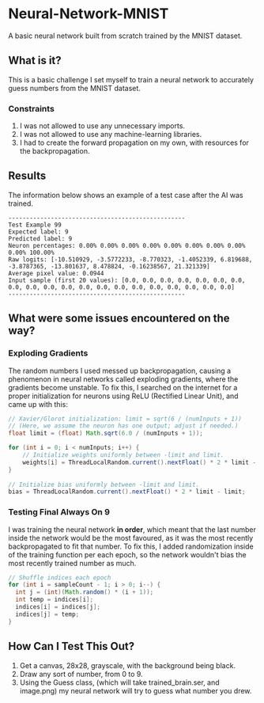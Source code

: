 # Neural-Network-MNIST
A basic neural network built from scratch trained by the MNIST dataset.
## What is it?
This is a basic challenge I set myself to train a neural network to accurately guess numbers from the MNIST dataset.
### Constraints
1. I was not allowed to use any unnecessary imports.
2. I was not allowed to use any machine-learning libraries.
3. I had to create the forward propagation on my own, with resources for the backpropagation.
## Results
The information below shows an example of a test case after the AI was trained.
```
--------------------------------------------------
Test Example 99
Expected label: 9
Predicted label: 9
Neuron percentages: 0.00% 0.00% 0.00% 0.00% 0.00% 0.00% 0.00% 0.00% 0.00% 100.00% 
Raw logits: [-10.510929, -3.5772233, -8.770323, -1.4052339, 6.819688, -3.8787365, -13.801637, 8.478824, -0.16238567, 21.321339]
Average pixel value: 0.0944
Input sample (first 20 values): [0.0, 0.0, 0.0, 0.0, 0.0, 0.0, 0.0, 0.0, 0.0, 0.0, 0.0, 0.0, 0.0, 0.0, 0.0, 0.0, 0.0, 0.0, 0.0, 0.0]
--------------------------------------------------
```
## What were some issues encountered on the way?
### Exploding Gradients
The random numbers I used messed up backpropagation, causing a phenomenon in neural networks called exploding gradients, where the gradients become unstable.
To fix this, I searched on the internet for a proper initialization for neurons using ReLU (Rectified Linear Unit), and came up with this:
```java
// Xavier/Glorot initialization: limit = sqrt(6 / (numInputs + 1))
// (Here, we assume the neuron has one output; adjust if needed.)
float limit = (float) Math.sqrt(6.0 / (numInputs + 1));

for (int i = 0; i < numInputs; i++) {
    // Initialize weights uniformly between -limit and limit.
    weights[i] = ThreadLocalRandom.current().nextFloat() * 2 * limit - limit;
}
        
// Initialize bias uniformly between -limit and limit.
bias = ThreadLocalRandom.current().nextFloat() * 2 * limit - limit;
```
### Testing Final Always On 9
I was training the neural network **in order**, which meant that the last number inside the network would be the most favoured, as it was the most recently backpropagated to fit that number.
To fix this, I added randomization inside of the training function per each epoch, so the network wouldn't bias the most recently trained number as much.
```java
// Shuffle indices each epoch
for (int i = sampleCount - 1; i > 0; i--) {
  int j = (int)(Math.random() * (i + 1));
  int temp = indices[i];
  indices[i] = indices[j];
  indices[j] = temp;
}
```
## How Can I Test This Out?
1. Get a canvas, 28x28, grayscale, with the background being black.
2. Draw any sort of number, from 0 to 9.
3. Using the Guess class, (which will take trained_brain.ser, and image.png) my neural network will try to guess what number you drew.
